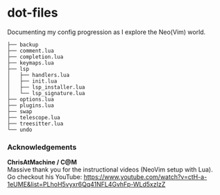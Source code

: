 # dot-files  
Documenting my config progression as I explore the Neo(Vim) world.

```
├── backup
├── comment.lua
├── completion.lua
├── keymaps.lua
├── lsp
│   ├── handlers.lua
│   ├── init.lua
│   ├── lsp_installer.lua
│   └── lsp_signature.lua
├── options.lua
├── plugins.lua
├── swap
├── telescope.lua
├── treesitter.lua
└── undo

```

### Acknowledgements ###
__ChrisAtMachine / C@M__  
Massive thank you for the instructional videos (NeoVim setup with Lua).  
Go checkout his YouTube: https://www.youtube.com/watch?v=ctH-a-1eUME&list=PLhoH5vyxr6Qq41NFL4GvhFp-WLd5xzIzZ
